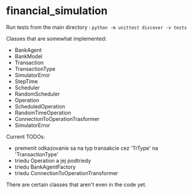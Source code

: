 # financial_simulation

Run tests from the main directory : 
`
python -m unittest discover -v tests
`

Classes that are somewhat implemented:
- BankAgent
- BankModel
- Transaction
- TransactionType
- SimulatorError
- StepTime
- Scheduler
- RandomScheduler
- Operation
- ScheduledOperation
- RandomTimeOperation
- ConnectionToOperationTrasformer
- SimulatorError

Current TODOs:
- premenit odkazovanie sa na typ transakcie cez 'TrType' na 'TransactionType'
- triedu Operation a jej podtriedy
- triedu BankAgentFactory
- triedu ConnectionToOperationTransformer

There are certain classes that aren't even in the code yet. 